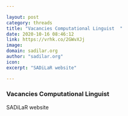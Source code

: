 ```yaml
---

layout: post
category: threads
title: "Vacancies Computational Linguist  "
date: 2020-10-16 08:46:12
link: https://vrhk.co/2GWvXJj
image: 
domain: sadilar.org
author: "sadilar.org"
icon: 
excerpt: "SADiLaR website"

---
```


### Vacancies Computational Linguist  

SADiLaR website